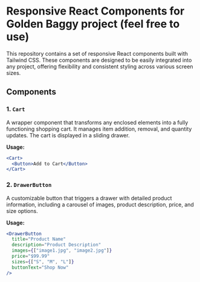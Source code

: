 # Responsive React Components for Golden Baggy project (feel free to use)

This repository contains a set of responsive React components built with Tailwind CSS. These components are designed to be easily integrated into any project, offering flexibility and consistent styling across various screen sizes.

## Components

### 1. `Cart`
A wrapper component that transforms any enclosed elements into a fully functioning shopping cart. It manages item addition, removal, and quantity updates. The cart is displayed in a sliding drawer.

**Usage:**
```jsx
<Cart>
  <Button>Add to Cart</Button>
</Cart>
```

### 2. `DrawerButton`
A customizable button that triggers a drawer with detailed product information, including a carousel of images, product description, price, and size options.

**Usage:**
```jsx
<DrawerButton
  title="Product Name"
  description="Product Description"
  images={["image1.jpg", "image2.jpg"]}
  price="$99.99"
  sizes={["S", "M", "L"]}
  buttonText="Shop Now"
/>
```


